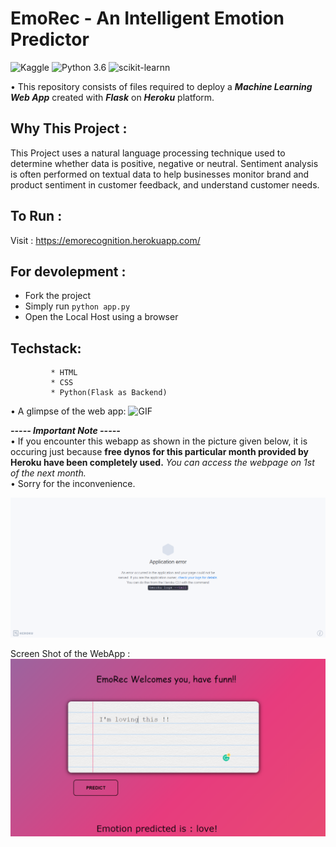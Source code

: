 # EmoRec - An Intelligent Emotion Predictor

![Kaggle](https://img.shields.io/badge/Dataset-Kaggle-blue.svg) ![Python 3.6](https://img.shields.io/badge/Python-3.6-brightgreen.svg) ![scikit-learnn](https://img.shields.io/badge/Library-Scikit_Learn-orange.svg)

• This repository consists of files required to deploy a ___Machine Learning Web App___ created with ___Flask___ on ___Heroku___ platform.


## Why This Project :

This Project uses a natural language processing technique used to determine whether data is positive, negative or neutral. Sentiment analysis is often performed on textual data to help businesses monitor brand and product sentiment in customer feedback, and understand customer needs.


## To Run :

Visit : https://emorecognition.herokuapp.com/


## For devolepment :

* Fork the project
* Simply run ```python app.py```
* Open the Local Host using a browser


## Techstack: 
             * HTML
             * CSS
             * Python(Flask as Backend)
             



• A glimpse of the web app:
![GIF](Images/Glimpse.gif)




_**----- Important Note -----**_<br />
• If you encounter this webapp as shown in the picture given below, it is occuring just because **free dynos for this particular month provided by Heroku have been completely used.** _You can access the webpage on 1st of the next month._<br />
• Sorry for the inconvenience.

![Heroku-Error](Images/application-error-heroku.png)

Screen Shot of the WebApp :
![SS](Images/Glipse_EmoRec.png)
